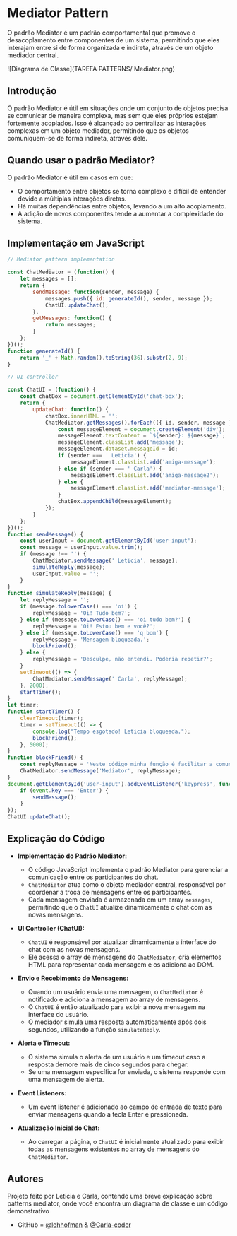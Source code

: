 # Mediator Pattern

O padrão Mediator é um padrão comportamental que promove o desacoplamento entre componentes de um sistema, permitindo que eles interajam entre si de forma organizada e indireta, através de um objeto mediador central.

![Diagrama de Classe](TAREFA PATTERNS/ Mediator.png)

## Introdução

O padrão Mediator é útil em situações onde um conjunto de objetos precisa se comunicar de maneira complexa, mas sem que eles próprios estejam fortemente acoplados. Isso é alcançado ao centralizar as interações complexas em um objeto mediador, permitindo que os objetos comuniquem-se de forma indireta, através dele.

## Quando usar o padrão Mediator?

O padrão Mediator é útil em casos em que:

- O comportamento entre objetos se torna complexo e difícil de entender devido a múltiplas interações diretas.
- Há muitas dependências entre objetos, levando a um alto acoplamento.
- A adição de novos componentes tende a aumentar a complexidade do sistema.

## Implementação em JavaScript

```javascript
// Mediator pattern implementation

const ChatMediator = (function() {
    let messages = [];
    return {
        sendMessage: function(sender, message) {
            messages.push({ id: generateId(), sender, message });
            ChatUI.updateChat();
        },
        getMessages: function() {
            return messages;
        }
    };
})();
function generateId() {
    return '_' + Math.random().toString(36).substr(2, 9);
}

// UI controller

const ChatUI = (function() {
    const chatBox = document.getElementById('chat-box');
    return {
        updateChat: function() {
            chatBox.innerHTML = ''; 
            ChatMediator.getMessages().forEach(({ id, sender, message }) => {
                const messageElement = document.createElement('div');
                messageElement.textContent = `${sender}: ${message}`;
                messageElement.classList.add('message');
                messageElement.dataset.messageId = id;
                if (sender === ' Leticia') {
                    messageElement.classList.add('amiga-message');
                } else if (sender === ' Carla') {
                    messageElement.classList.add('amiga-message2');
                } else {
                    messageElement.classList.add('mediator-message');
                }
                chatBox.appendChild(messageElement);
            });
        }
    };
})();
function sendMessage() {
    const userInput = document.getElementById('user-input');
    const message = userInput.value.trim();
    if (message !== '') {
        ChatMediator.sendMessage(' Leticia', message);
        simulateReply(message);
        userInput.value = '';
    }
}
function simulateReply(message) {
    let replyMessage = '';
    if (message.toLowerCase() === 'oi') {
        replyMessage = 'Oi! Tudo bem?';
    } else if (message.toLowerCase() === 'oi tudo bem?') {
        replyMessage = 'Oi! Estou bem e você?';
    } else if (message.toLowerCase() === 'q bom') {
        replyMessage = 'Mensagem bloqueada.';
        blockFriend(); 
    } else {
        replyMessage = 'Desculpe, não entendi. Poderia repetir?';
    }
    setTimeout(() => {
        ChatMediator.sendMessage(' Carla', replyMessage);
    }, 2000);
    startTimer();
}
let timer;
function startTimer() {
    clearTimeout(timer);
    timer = setTimeout(() => {
        console.log("Tempo esgotado! Leticia bloqueada.");
        blockFriend(); 
    }, 5000);
}
function blockFriend() {
    const replyMessage = 'Neste código minha função é facilitar a comunicação entre vocês, gerenciando  suas trocas de mensagens,  garantindo que cada mensagem seja destribuida para o outro indiretamente, sendo assim mais flexivel.';
    ChatMediator.sendMessage('Mediator', replyMessage);
}
document.getElementById('user-input').addEventListener('keypress', function(event) {
    if (event.key === 'Enter') {
        sendMessage();
    }
});
ChatUI.updateChat();
```

## Explicação do Código

- **Implementação do Padrão Mediator:** 
  - O código JavaScript implementa o padrão Mediator para gerenciar a comunicação entre os participantes do chat.
  - `ChatMediator` atua como o objeto mediador central, responsável por coordenar a troca de mensagens entre os participantes.
  - Cada mensagem enviada é armazenada em um array `messages`, permitindo que o `ChatUI` atualize dinamicamente o chat com as novas mensagens.

- **UI Controller (ChatUI):** 
  - `ChatUI` é responsável por atualizar dinamicamente a interface do chat com as novas mensagens.
  - Ele acessa o array de mensagens do `ChatMediator`, cria elementos HTML para representar cada mensagem e os adiciona ao DOM.

- **Envio e Recebimento de Mensagens:**
  - Quando um usuário envia uma mensagem, o `ChatMediator` é notificado e adiciona a mensagem ao array de mensagens.
  - O `ChatUI` é então atualizado para exibir a nova mensagem na interface do usuário.
  - O mediador simula uma resposta automaticamente após dois segundos, utilizando a função `simulateReply`.

- **Alerta e Timeout:**
  - O sistema simula o alerta de um usuário e um timeout caso a resposta demore mais de cinco segundos para chegar.
  - Se uma mensagem específica for enviada, o sistema responde com uma mensagem de alerta.

- **Event Listeners:**
  - Um event listener é adicionado ao campo de entrada de texto para enviar mensagens quando a tecla Enter é pressionada.

- **Atualização Inicial do Chat:**
  - Ao carregar a página, o `ChatUI` é inicialmente atualizado para exibir todas as mensagens existentes no array de mensagens do `ChatMediator`.

## Autores

Projeto feito por Leticia e Carla, contendo uma breve explicação sobre patterns mediator, onde você encontra um diagrama de classe e um código demonstrativo

- GitHub = [@lehhofman](https://www.github.com/lehhofman) & [@Carla-coder](https://www.github.com/Carla-coder)
